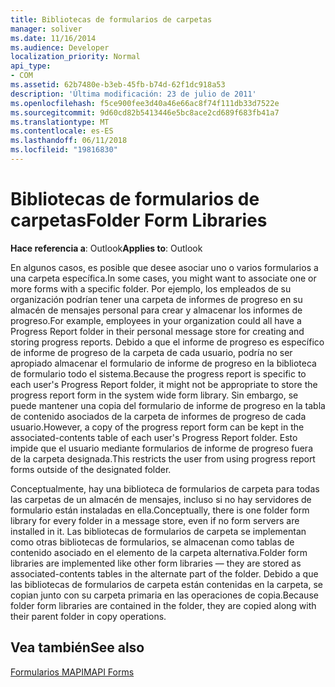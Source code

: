 ```yaml
---
title: Bibliotecas de formularios de carpetas
manager: soliver
ms.date: 11/16/2014
ms.audience: Developer
localization_priority: Normal
api_type:
- COM
ms.assetid: 62b7480e-b3eb-45fb-b74d-62f1dc918a53
description: 'Última modificación: 23 de julio de 2011'
ms.openlocfilehash: f5ce900fee3d40a46e66ac8f74f111db33d7522e
ms.sourcegitcommit: 9d60cd82b5413446e5bc8ace2cd689f683fb41a7
ms.translationtype: MT
ms.contentlocale: es-ES
ms.lasthandoff: 06/11/2018
ms.locfileid: "19816830"
---
```

# <a name="folder-form-libraries"></a><span data-ttu-id="19463-103">Bibliotecas de formularios de carpetas</span><span class="sxs-lookup"><span data-stu-id="19463-103">Folder Form Libraries</span></span>

  
  
<span data-ttu-id="19463-104">**Hace referencia a**: Outlook</span><span class="sxs-lookup"><span data-stu-id="19463-104">**Applies to**: Outlook</span></span> 
  
<span data-ttu-id="19463-105">En algunos casos, es posible que desee asociar uno o varios formularios a una carpeta específica.</span><span class="sxs-lookup"><span data-stu-id="19463-105">In some cases, you might want to associate one or more forms with a specific folder.</span></span> <span data-ttu-id="19463-106">Por ejemplo, los empleados de su organización podrían tener una carpeta de informes de progreso en su almacén de mensajes personal para crear y almacenar los informes de progreso.</span><span class="sxs-lookup"><span data-stu-id="19463-106">For example, employees in your organization could all have a Progress Report folder in their personal message store for creating and storing progress reports.</span></span> <span data-ttu-id="19463-107">Debido a que el informe de progreso es específico de informe de progreso de la carpeta de cada usuario, podría no ser apropiado almacenar el formulario de informe de progreso en la biblioteca de formulario todo el sistema.</span><span class="sxs-lookup"><span data-stu-id="19463-107">Because the progress report is specific to each user's Progress Report folder, it might not be appropriate to store the progress report form in the system wide form library.</span></span> <span data-ttu-id="19463-108">Sin embargo, se puede mantener una copia del formulario de informe de progreso en la tabla de contenido asociados de la carpeta de informes de progreso de cada usuario.</span><span class="sxs-lookup"><span data-stu-id="19463-108">However, a copy of the progress report form can be kept in the associated-contents table of each user's Progress Report folder.</span></span> <span data-ttu-id="19463-109">Esto impide que el usuario mediante formularios de informe de progreso fuera de la carpeta designada.</span><span class="sxs-lookup"><span data-stu-id="19463-109">This restricts the user from using progress report forms outside of the designated folder.</span></span>
  
<span data-ttu-id="19463-110">Conceptualmente, hay una biblioteca de formularios de carpeta para todas las carpetas de un almacén de mensajes, incluso si no hay servidores de formulario están instaladas en ella.</span><span class="sxs-lookup"><span data-stu-id="19463-110">Conceptually, there is one folder form library for every folder in a message store, even if no form servers are installed in it.</span></span> <span data-ttu-id="19463-111">Las bibliotecas de formularios de carpeta se implementan como otras bibliotecas de formularios, se almacenan como tablas de contenido asociado en el elemento de la carpeta alternativa.</span><span class="sxs-lookup"><span data-stu-id="19463-111">Folder form libraries are implemented like other form libraries — they are stored as associated-contents tables in the alternate part of the folder.</span></span> <span data-ttu-id="19463-112">Debido a que las bibliotecas de formularios de carpeta están contenidas en la carpeta, se copian junto con su carpeta primaria en las operaciones de copia.</span><span class="sxs-lookup"><span data-stu-id="19463-112">Because folder form libraries are contained in the folder, they are copied along with their parent folder in copy operations.</span></span>
  
## <a name="see-also"></a><span data-ttu-id="19463-113">Vea también</span><span class="sxs-lookup"><span data-stu-id="19463-113">See also</span></span>



[<span data-ttu-id="19463-114">Formularios MAPI</span><span class="sxs-lookup"><span data-stu-id="19463-114">MAPI Forms</span></span>](mapi-forms.md)

